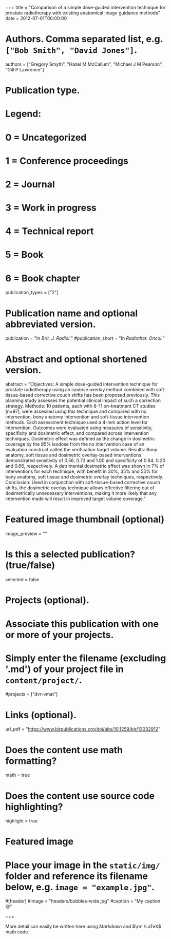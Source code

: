 +++
title = "Comparison of a simple dose-guided intervention technique for prostate radiotherapy with existing anatomical image guidance methods"
date = 2012-07-01T00:00:00

# Authors. Comma separated list, e.g. `["Bob Smith", "David Jones"]`.
authors = ["Gregory Smyth", "Hazel M McCallum", "Michael J M Pearson", "Gill P Lawrence"]

# Publication type.
# Legend:
# 0 = Uncategorized
# 1 = Conference proceedings
# 2 = Journal
# 3 = Work in progress
# 4 = Technical report
# 5 = Book
# 6 = Book chapter
publication_types = ["2"]

# Publication name and optional abbreviated version.
publication = "In *Brit. J. Radiol.*"
#publication_short = "In *Radiother. Oncol.*"

# Abstract and optional shortened version.
abstract = "Objectives: A simple dose-guided intervention technique for prostate radiotherapy using an isodose overlay method combined with soft-tissue-based corrective couch shifts has been proposed previously. This planning study assesses the potential clinical impact of such a correction strategy.  Methods: 10 patients, each with 8–11 on-treatment CT studies (n=97), were assessed using this technique and compared with no intervention, bony anatomy intervention and soft-tissue intervention methods. Each assessment technique used a 4-mm action level for intervention. Outcomes were evaluated using measures of sensitivity, specificity and dosimetric effect, and compared across intervention techniques. Dosimetric effect was defined as the change in dosimetric coverage by the 95% isodose from the no intervention case of an evaluation construct called the verification target volume.  Results: Bony anatomy, soft tissue and dosimetric overlay-based interventions demonstrated sensitivity of 0.56, 0.73 and 1.00 and specificity of 0.64, 0.20 and 0.66, respectively. A detrimental dosimetric effect was shown in 7% of interventions for each technique, with benefit in 30%, 35% and 55% for bony anatomy, soft tissue and dosimetric overlay techniques, respectively.  Conclusion: Used in conjunction with soft-tissue-based corrective couch shifts, the dosimetric overlay technique allows effective filtering out of dosimetrically unnecessary interventions, making it more likely that any intervention made will result in improved target volume coverage."

# Featured image thumbnail (optional)
image_preview = ""

# Is this a selected publication? (true/false)
selected = false

# Projects (optional).
#   Associate this publication with one or more of your projects.
#   Simply enter the filename (excluding '.md') of your project file in `content/project/`.
#projects = ["dvr-vmat"]

# Links (optional).
url_pdf = "https://www.birpublications.org/doi/abs/10.1259/bjr/13032912"


# Does the content use math formatting?
math = true

# Does the content use source code highlighting?
highlight = true

# Featured image
# Place your image in the `static/img/` folder and reference its filename below, e.g. `image = "example.jpg"`.
#[header]
#image = "headers/bubbles-wide.jpg"
#caption = "My caption :smile:"

+++

More detail can easily be written here using *Markdown* and $\rm \LaTeX$ math code.
